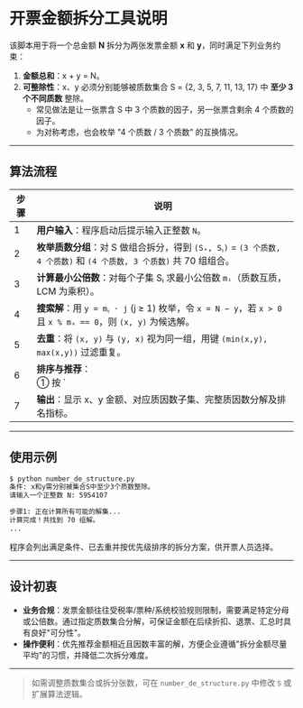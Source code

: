 # 开票金额拆分工具说明

该脚本用于将一个总金额 **N** 拆分为两张发票金额 **x** 和 **y**，同时满足下列业务约束：

1. **金额总和**：x + y = N。
2. **可整除性**：x、y 必须分别能够被质数集合 S = {2, 3, 5, 7, 11, 13, 17} 中 **至少 3 个不同质数** 整除。
   - 常见做法是让一张票含 S 中 3 个质数的因子，另一张票含剩余 4 个质数的因子。
   - 为对称考虑，也会枚举 "4 个质数 / 3 个质数" 的互换情况。

---

## 算法流程

| 步骤 | 说明 |
| ---- | ---- |
| 1 | **用户输入**：程序启动后提示输入正整数 `N`。 |
| 2 | **枚举质数分组**：对 S 做组合拆分，得到 `(Sₓ, Sᵧ)` = `(3 个质数, 4 个质数)` 和 `(4 个质数, 3 个质数)` 共 70 组组合。 |
| 3 | **计算最小公倍数**：对每个子集 Sᵢ 求最小公倍数 `mᵢ`（质数互质，LCM 为乘积）。 |
| 4 | **搜索解**：用 `y = mᵧ · j` (j ≥ 1) 枚举，令 `x = N − y`，若 `x > 0` 且 `x % mₓ == 0`，则 `(x, y)` 为候选解。 |
| 5 | **去重**：将 `(x, y)` 与 `(y, x)` 视为同一组，用键 `(min(x,y), max(x,y))` 过滤重复。 |
| 6 | **排序与推荐**：<br>① 按 `|x − y|` 升序取前 **20** 名（金额差最小）；<br>② 对这 20 条再按 “x、y 的**最大质因数**” 升序排序；<br>③ 最终保留前 **10** 名作为推荐列表。 |
| 7 | **输出**：显示 x、y 金额、对应质因数子集、完整质因数分解及排名指标。 |

---

## 使用示例
```bash
$ python number_de_structure.py
条件: x和y需分别被集合S中至少3个质数整除。
请输入一个正整数 N: 5954107

步骤1: 正在计算所有可能的解集...
计算完成！共找到 70 组解。
...
```
程序会列出满足条件、已去重并按优先级排序的拆分方案，供开票人员选择。

---

## 设计初衷

- **业务合规**：发票金额往往受税率/票种/系统校验规则限制，需要满足特定分母或公倍数。通过指定质数集合分解，可保证金额在后续折扣、退票、汇总时具有良好"可分性"。
- **操作便利**：优先推荐金额相近且因数丰富的解，方便企业遵循"拆分金额尽量平均"的习惯，并降低二次拆分难度。

---

> 如需调整质数集合或拆分张数，可在 `number_de_structure.py` 中修改 `S` 或扩展算法逻辑。
